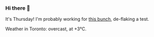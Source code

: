 ### Hi there :wave:

It's Thursday! I'm probably working for [this bunch](https://github.com/kohofinancial), de-flaking a test.

Weather in Toronto: overcast, at +3°C.
